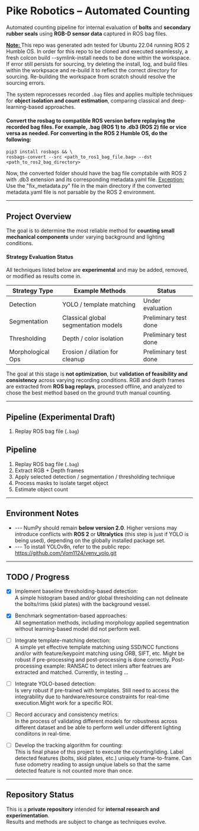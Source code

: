 # Pike Robotics – Automated Counting

Automated counting pipeline for internal evaluation of **bolts** and **secondary rubber seals** using **RGB-D sensor data** captured in ROS bag files.

<b> <u> Note: </b></u> This repo was generated adn tested for Ubuntu 22.04 running ROS 2 Humble OS. In order for this repo to be cloned and executed seamlessly, a fresh colcon build --symlink-install needs to be done within the workspace. If error still persists for sourcing, try deleting the install, log, and build files within the workpsace and re-build it to reflect the correct directory for sourcing. Re-building the workspace from scratch should resolve the sourcing errors. 

The system reprocesses recorded `.bag` files and applies multiple techniques for **object isolation and count estimation**, comparing classical and deep-learning-based approaches.
#### Convert the rosbag to compatible ROS version before replaying the recorded bag files. For example, .bag (ROS 1) to .db3 (ROS 2) file or vice versa as needed. For converting in the ROS 2 Humble OS, do the following:
    pip3 install rosbags && \
    rosbags-convert --src <path_to_ros1_bag_file.bag> --dst <path_to_ros2_bag_directory>
  Now, the converted folder should have the bag file comptabile with ROS 2 with .db3 extension and its corresponding metadata.yaml file.
  <u>Exception:</u> Use the "fix_metadata.py" file in the main directory if the converted metadata.yaml file is not parsable by the ROS 2 environment.  

---

## Project Overview

The goal is to determine the most reliable method for **counting small mechanical components** under varying background and lighting conditions. 

#### Strategy Evaluation Status

All techniques listed below are **experimental** and may be added, removed, or modified as results come in.

| Strategy Type       | Example Methods                                  | Status          |
|---------------------|--------------------------------------------------|-----------------|
| Detection           | YOLO / template matching                              | Under evaluation |
| Segmentation        | Classical global segmentation models         | Preliminary test done |
| Thresholding        | Depth / color isolation                         | Preliminary test done |
| Morphological Ops   | Erosion / dilation for cleanup                  | Preliminary test done |

The goal at this stage is **not optimization**, but **validation of feasibility and consistency** across varying recording conditions. RGB and depth frames are extracted from **ROS bag replays**, processed offline, and analyzed to chose the best method based on the ground truth manual counting. 

---

## Pipeline (Experimental Draft)

1. Replay ROS bag file (`.bag`)

## Pipeline

1. Replay ROS bag file (`.bag`)
2. Extract RGB + Depth frames
3. Apply selected detection / segmentation / thresholding technique
4. Process masks to isolate target object
5. Estimate object count

---

## Environment Notes

- --- NumPy should remain **below version 2.0**. Higher versions may introduce conflicts with **ROS 2** or **Ultralytics** (this step is just if YOLO is being used), depending on the globally installed package set.
- --- To install YOLOv8n, refer to the public repo: https://github.com/Vom1124/venv_yolo.git

---

## TODO / Progress

- [x] Implement baseline thresholding-based detection:\
      A simple histogram based and/or global thresholding can not delineate the bolts/rims (skid plates) with the  background vessel.
      
- [x] Benchmark segmentation-based approaches:\
      All segmentation methods, including morphology applied segemtnation without learning-based model did not perform well.
      
- [ ] Integrate template-matching detection:\
      A simple yet effective template matching using SSD/NCC functions and/or with feature/keypoint matching using ORB, SIFT, etc. Might be robust if pre-processing and post-processing is done correctly. Post-processing example: RANSAC to detect inliers after featrues are extracted and matched. Currently, in testing ...
      
- [ ] Integrate YOLO-based detection:\
      Is very robust if pre-trained with templates. Still need to access the integrability due to hardware/resource constraints for real-time execution.Might work for a specific ROI.

- [ ] Record accuracy and consistency metrics:\
      In the process of validating different models for robustness across different dataset and be able to perform well under different lighting condiitons in real-time.
      
- [ ] Develop the tracking algorithm for counting:\
    This is final phase of this project to execute the counting/iding. Label detected features (bolts, skid plates, etc.) uniquely frame-to-frame. Can fuse odometry reading to assign unqiue labels so that the same detected feature is not counted more than once. 

---

## Repository Status

This is a **private repository** intended for **internal research and experimentation**.  
Results and methods are subject to change as techniques evolve.

